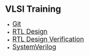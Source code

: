 # VLSI Training
  - [<span style="font-size:1.5em;">Git</span>](git.md)
  - [<span style="font-size:1.5em;">RTL Design</span>](RTL_design.md)
  - [<span style="font-size:1.5em;">RTL Design Verification</span>](RTL_design_verification.md)
  - [<span style="font-size:1.5em;">SystemVerilog</span>](SystemVerilog.md)

